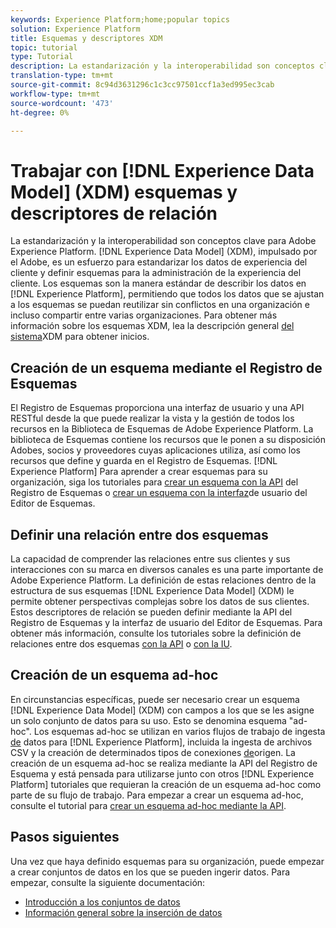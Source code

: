 ```yaml
---
keywords: Experience Platform;home;popular topics
solution: Experience Platform
title: Esquemas y descriptores XDM
topic: tutorial
type: Tutorial
description: La estandarización y la interoperabilidad son conceptos clave para Adobe Experience Platform. El modelo de datos de experiencia (XDM), impulsado por el Adobe, es un esfuerzo para estandarizar los datos de experiencia del cliente y definir esquemas para la administración de la experiencia del cliente. Los esquemas son la manera estándar de describir los datos en Experience Platform, permitiendo que todos los datos que se ajustan a los esquemas se puedan reutilizar sin conflictos en una organización e incluso compartir entre varias organizaciones.
translation-type: tm+mt
source-git-commit: 8c94d3631296c1c3cc97501ccf1a3ed995ec3cab
workflow-type: tm+mt
source-wordcount: '473'
ht-degree: 0%

---
```



# Trabajar con [!DNL Experience Data Model] (XDM) esquemas y descriptores de relación

La estandarización y la interoperabilidad son conceptos clave para Adobe Experience Platform. [!DNL Experience Data Model] (XDM), impulsado por el Adobe, es un esfuerzo para estandarizar los datos de experiencia del cliente y definir esquemas para la administración de la experiencia del cliente. Los esquemas son la manera estándar de describir los datos en [!DNL Experience Platform], permitiendo que todos los datos que se ajustan a los esquemas se puedan reutilizar sin conflictos en una organización e incluso compartir entre varias organizaciones. Para obtener más información sobre los esquemas XDM, lea la descripción general [del sistema](../xdm/home.md)XDM para obtener inicios.

## Creación de un esquema mediante el Registro de Esquemas

El Registro de Esquemas proporciona una interfaz de usuario y una API RESTful desde la que puede realizar la vista y la gestión de todos los recursos en la Biblioteca de Esquemas de Adobe Experience Platform. La biblioteca de Esquemas contiene los recursos que le ponen a su disposición Adobes, socios y proveedores cuyas aplicaciones utiliza, así como los recursos que define y guarda en el Registro de Esquemas. [!DNL Experience Platform] Para aprender a crear esquemas para su organización, siga los tutoriales para [crear un esquema con la API](../xdm/tutorials/create-schema-api.md) del Registro de Esquemas o [crear un esquema con la interfaz](../xdm/tutorials/create-schema-ui.md)de usuario del Editor de Esquemas.

## Definir una relación entre dos esquemas

La capacidad de comprender las relaciones entre sus clientes y sus interacciones con su marca en diversos canales es una parte importante de Adobe Experience Platform. La definición de estas relaciones dentro de la estructura de sus esquemas [!DNL Experience Data Model] (XDM) le permite obtener perspectivas complejas sobre los datos de sus clientes. Estos descriptores de relación se pueden definir mediante la API del Registro de Esquemas y la interfaz de usuario del Editor de Esquemas. Para obtener más información, consulte los tutoriales sobre la definición de relaciones entre dos esquemas [con la API](../xdm/tutorials/relationship-api.md) o [con la IU](../xdm/tutorials/relationship-ui.md).

## Creación de un esquema ad-hoc

En circunstancias específicas, puede ser necesario crear un esquema [!DNL Experience Data Model] (XDM) con campos a los que se les asigne un solo conjunto de datos para su uso. Esto se denomina esquema &quot;ad-hoc&quot;. Los esquemas ad-hoc se utilizan en varios flujos de trabajo de ingesta [de](../ingestion/home.md) datos para [!DNL Experience Platform], incluida la ingesta de archivos CSV y la creación de determinados tipos de conexiones [de](../sources/home.md)origen. La creación de un esquema ad-hoc se realiza mediante la API del Registro de Esquema y está pensada para utilizarse junto con otros [!DNL Experience Platform] tutoriales que requieran la creación de un esquema ad-hoc como parte de su flujo de trabajo. Para empezar a crear un esquema ad-hoc, consulte el tutorial para [crear un esquema ad-hoc mediante la API](../xdm/tutorials/ad-hoc.md).

## Pasos siguientes

Una vez que haya definido esquemas para su organización, puede empezar a crear conjuntos de datos en los que se pueden ingerir datos. Para empezar, consulte la siguiente documentación:

* [Introducción a los conjuntos de datos](../catalog/datasets/overview.md)
* [Información general sobre la inserción de datos](../ingestion/home.md)